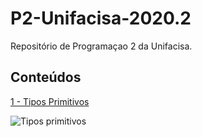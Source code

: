 # P2-Unifacisa-2020.2
Repositório de Programaçao 2 da Unifacisa. 

## Conteúdos

[1 - Tipos Primitivos](conteudos/TiposPrimitivos.md)

![Tipos primitivos](https://user-images.githubusercontent.com/69488674/91091871-9f5fe480-e62d-11ea-9ade-82a951028797.png)




